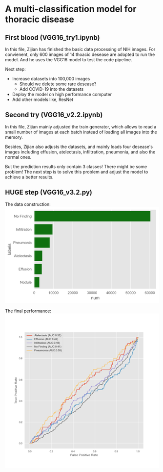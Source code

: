 # A multi-classification model for thoracic disease

## First blood (VGG16_try1.ipynb)

In this file, Zijian has finished the basic data processing of NIH images. For convienent, only 600 images of 14 thoacic desease are adopted to run the model. And he uses the VGG16 model to test the code pipeline.

Next step:
- Increase datasets into 100,000 images
    - Should we delete some rare desease?
    - Add COVID-19 into the datasets
- Deploy the model on high performance computer
- Add other models like, ResNet

## Second try (VGG16_v2.2.ipynb)
In this file, Zijian mainly adjusted the train generator, which allows to read a small number of images at each batch instead of loading all images into the memory.

Besides, Zijian also adjusts the datasets, and mainly loads four desease's images including effusion, atelectasis, infiltration, pneumonia, and also the normal ones.

But the prediction results only contain 3 classes! There might be some problem!
The next step is to solve this problem and adjust the model to achieve a better results.

## HUGE step (VGG16_v3.2.py)
The data construction:
![avatar](/fig/data_distribution.png)

The final performance:
![avatar](/fig/auc_vgg16.png)